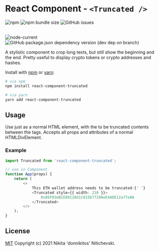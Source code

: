 # React Component - `<Truncated />`

![npm](https://img.shields.io/npm/dt/react-component-truncated?style=for-the-badge)
![npm bundle size](https://img.shields.io/bundlephobia/minzip/react-component-truncated?style=for-the-badge)
![GitHub issues](https://img.shields.io/github/issues/donnikitos/react-clickAway?style=for-the-badge)
</br>
</br>

![node-current](https://img.shields.io/node/v/react-component-truncated?color=green&style=for-the-badge)
![GitHub package.json dependency version (dev dep on branch)](https://img.shields.io/github/package-json/dependency-version/donnikitos/react-component-truncated/dev/typescript/master?color=blue&style=for-the-badge)

A stylistic component to crop long texts, but still show the beginning and the end.
Pretty useful to display crypto tokens or crypto addresses and hashes.

Install with [npm](https://www.npmjs.com/) or [yarn](https://yarnpkg.com/):

```bash
# via npm
npm install react-component-truncated

# via yarn
yarn add react-component-truncated
```

## Usage

Use just as a normal HTML element, with the to be truncated contents between the tags.
Accepts all props and attributes of a normal HTMLDivElement.

### Example

```typescript
import Truncated from 'react-component-truncated';

// use in Component
function App(props) {
	return (
		<>
			This ETH wallet address needs to be truncated:{' '}
			<Truncated style={{ width: 210 }}>
				0x86F03eBCE80128d1C815b7729AeE4ADE12a77e8A
			</Truncated>
		</>
	);
}
```

## License

[MIT](LICENSE) Copyright (c) 2021 Nikita 'donnikitos' Nitichevski.
